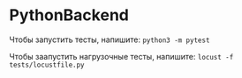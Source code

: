 # PythonBackend

Чтобы запустить тесты, напишите: `python3 -m pytest`

Чтобы заапустить нагрузочные тесты, напишите: `locust -f tests/locustfile.py`